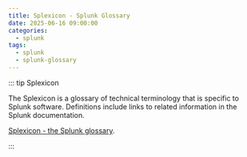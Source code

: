 ```yaml
---
title: Splexicon - Splunk Glossary
date: 2025-06-16 09:00:00
categories:
  - splunk
tags:
  - splunk
  - splunk-glossary
---
```


::: tip Splexicon

The Splexicon is a glossary of technical terminology that is specific to Splunk software. Definitions include links to related information in the Splunk documentation.

[Splexicon - the Splunk glossary](https://docs.splunk.com/Splexicon).

:::

